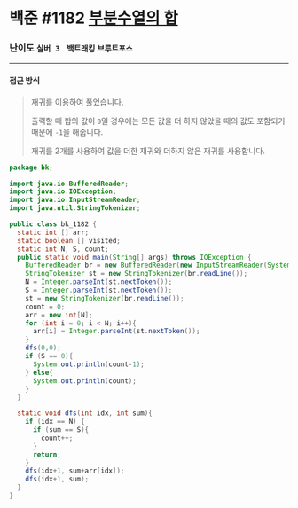 백준 #1182 [부분수열의 합](https://www.acmicpc.net/problem/1182)
=============
### 난이도 `실버 3 ` `백트래킹` `브루트포스`

------

#### 접근 방식

> 재귀를 이용하여 풀었습니다.
>
> 출력할 때 합의 값이 `0`일 경우에는 모든 값을 더 하지 않았을 때의 값도 포함되기 때문에 `-1`을 해줍니다.
>
> 재귀를 2개를 사용하여 값을 더한 재귀와 더하지 않은 재귀를 사용합니다.

```java
package bk;

import java.io.BufferedReader;
import java.io.IOException;
import java.io.InputStreamReader;
import java.util.StringTokenizer;

public class bk_1182 {
  static int [] arr;
  static boolean [] visited;
  static int N, S, count;
  public static void main(String[] args) throws IOException {
    BufferedReader br = new BufferedReader(new InputStreamReader(System.in));
    StringTokenizer st = new StringTokenizer(br.readLine());
    N = Integer.parseInt(st.nextToken());
    S = Integer.parseInt(st.nextToken());
    st = new StringTokenizer(br.readLine());
    count = 0;
    arr = new int[N];
    for (int i = 0; i < N; i++){
      arr[i] = Integer.parseInt(st.nextToken());
    }
    dfs(0,0);
    if (S == 0){
      System.out.println(count-1);
    } else{
      System.out.println(count);
    }
  }

  static void dfs(int idx, int sum){
    if (idx == N) {
      if (sum == S){
        count++;
      }
      return;
    }
    dfs(idx+1, sum+arr[idx]);
    dfs(idx+1, sum);
  }
}
```
